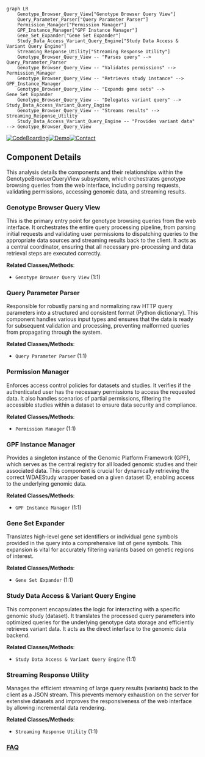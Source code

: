 ```mermaid
graph LR
    Genotype_Browser_Query_View["Genotype Browser Query View"]
    Query_Parameter_Parser["Query Parameter Parser"]
    Permission_Manager["Permission Manager"]
    GPF_Instance_Manager["GPF Instance Manager"]
    Gene_Set_Expander["Gene Set Expander"]
    Study_Data_Access_Variant_Query_Engine["Study Data Access & Variant Query Engine"]
    Streaming_Response_Utility["Streaming Response Utility"]
    Genotype_Browser_Query_View -- "Parses query" --> Query_Parameter_Parser
    Genotype_Browser_Query_View -- "Validates permissions" --> Permission_Manager
    Genotype_Browser_Query_View -- "Retrieves study instance" --> GPF_Instance_Manager
    Genotype_Browser_Query_View -- "Expands gene sets" --> Gene_Set_Expander
    Genotype_Browser_Query_View -- "Delegates variant query" --> Study_Data_Access_Variant_Query_Engine
    Genotype_Browser_Query_View -- "Streams results" --> Streaming_Response_Utility
    Study_Data_Access_Variant_Query_Engine -- "Provides variant data" --> Genotype_Browser_Query_View
```
[![CodeBoarding](https://img.shields.io/badge/Generated%20by-CodeBoarding-9cf?style=flat-square)](https://github.com/CodeBoarding/GeneratedOnBoardings)[![Demo](https://img.shields.io/badge/Try%20our-Demo-blue?style=flat-square)](https://www.codeboarding.org/demo)[![Contact](https://img.shields.io/badge/Contact%20us%20-%20contact@codeboarding.org-lightgrey?style=flat-square)](mailto:contact@codeboarding.org)

## Component Details

This analysis details the components and their relationships within the GenotypeBrowserQueryView subsystem, which orchestrates genotype browsing queries from the web interface, including parsing requests, validating permissions, accessing genomic data, and streaming results.

### Genotype Browser Query View
This is the primary entry point for genotype browsing queries from the web interface. It orchestrates the entire query processing pipeline, from parsing initial requests and validating user permissions to dispatching queries to the appropriate data sources and streaming results back to the client. It acts as a central coordinator, ensuring that all necessary pre-processing and data retrieval steps are executed correctly.


**Related Classes/Methods**:

- `Genotype Browser Query View` (1:1)


### Query Parameter Parser
Responsible for robustly parsing and normalizing raw HTTP query parameters into a structured and consistent format (Python dictionary). This component handles various input types and ensures that the data is ready for subsequent validation and processing, preventing malformed queries from propagating through the system.


**Related Classes/Methods**:

- `Query Parameter Parser` (1:1)


### Permission Manager
Enforces access control policies for datasets and studies. It verifies if the authenticated user has the necessary permissions to access the requested data. It also handles scenarios of partial permissions, filtering the accessible studies within a dataset to ensure data security and compliance.


**Related Classes/Methods**:

- `Permission Manager` (1:1)


### GPF Instance Manager
Provides a singleton instance of the Genomic Platform Framework (GPF), which serves as the central registry for all loaded genomic studies and their associated data. This component is crucial for dynamically retrieving the correct WDAEStudy wrapper based on a given dataset ID, enabling access to the underlying genomic data.


**Related Classes/Methods**:

- `GPF Instance Manager` (1:1)


### Gene Set Expander
Translates high-level gene set identifiers or individual gene symbols provided in the query into a comprehensive list of gene symbols. This expansion is vital for accurately filtering variants based on genetic regions of interest.


**Related Classes/Methods**:

- `Gene Set Expander` (1:1)


### Study Data Access & Variant Query Engine
This component encapsulates the logic for interacting with a specific genomic study (dataset). It translates the processed query parameters into optimized queries for the underlying genotype data storage and efficiently retrieves variant data. It acts as the direct interface to the genomic data backend.


**Related Classes/Methods**:

- `Study Data Access & Variant Query Engine` (1:1)


### Streaming Response Utility
Manages the efficient streaming of large query results (variants) back to the client as a JSON stream. This prevents memory exhaustion on the server for extensive datasets and improves the responsiveness of the web interface by allowing incremental data rendering.


**Related Classes/Methods**:

- `Streaming Response Utility` (1:1)




### [FAQ](https://github.com/CodeBoarding/GeneratedOnBoardings/tree/main?tab=readme-ov-file#faq)